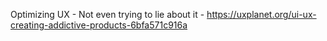 Optimizing UX - Not even trying to lie about it - https://uxplanet.org/ui-ux-creating-addictive-products-6bfa571c916a